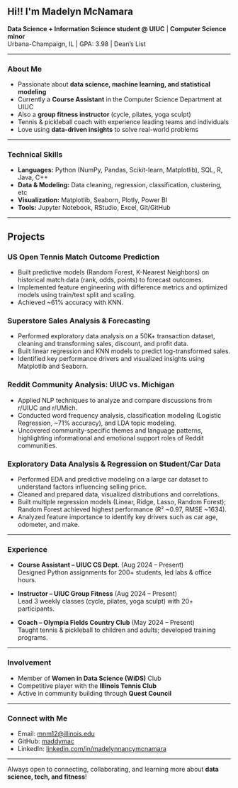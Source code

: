 ## Hi!! I'm Madelyn McNamara  

 **Data Science + Information Science student @ UIUC** | **Computer Science minor**  
 Urbana-Champaign, IL | GPA: 3.98 | Dean’s List  

---

### About Me
- Passionate about **data science, machine learning, and statistical modeling**  
- Currently a **Course Assistant** in the Computer Science Department at UIUC  
- Also a **group fitness instructor** (cycle, pilates, yoga sculpt)  
- Tennis & pickleball coach with experience leading teams and individuals  
- Love using **data-driven insights** to solve real-world problems  

---

###  Technical Skills
- **Languages:** Python (NumPy, Pandas, Scikit-learn, Matplotlib), SQL, R, Java, C++  
- **Data & Modeling:** Data cleaning, regression, classification, clustering, etc
- **Visualization:** Matplotlib, Seaborn, Plotly, Power BI  
- **Tools:** Jupyter Notebook, RStudio, Excel, Git/GitHub  

---

## Projects

### US Open Tennis Match Outcome Prediction
- Built predictive models (Random Forest, K-Nearest Neighbors) on historical match data (rank, odds, points) to forecast outcomes.
- Implemented feature engineering with difference metrics and optimized models using train/test split and scaling.
- Achieved ~61% accuracy with KNN.

### Superstore Sales Analysis & Forecasting
- Performed exploratory data analysis on a 50K+ transaction dataset, cleaning and transforming sales, discount, and profit data.
- Built linear regression and KNN models to predict log-transformed sales.
- Identified key performance drivers and visualized insights using Matplotlib and Seaborn.

### Reddit Community Analysis: UIUC vs. Michigan
- Applied NLP techniques to analyze and compare discussions from r/UIUC and r/UMich.
- Conducted word frequency analysis, classification modeling (Logistic Regression, ~71% accuracy), and LDA topic modeling.
- Uncovered community-specific themes and language patterns, highlighting informational and emotional support roles of Reddit communities.

### Exploratory Data Analysis & Regression on Student/Car Data
- Performed EDA and predictive modeling on a large car dataset to understand factors influencing selling price.
- Cleaned and prepared data, visualized distributions and correlations.
- Built multiple regression models (Linear, Ridge, Lasso, Random Forest); Random Forest achieved highest performance (R² ~0.97, RMSE ~1634).
- Analyzed feature importance to identify key drivers such as car age, odometer, and make.
---

### Experience
- **Course Assistant – UIUC CS Dept.** (Aug 2024 – Present)  
  Designed Python assignments for 200+ students, led labs & office hours.  

- **Instructor – UIUC Group Fitness** (Aug 2024 – Present)  
  Lead 3 weekly classes (cycle, pilates, yoga sculpt) with 20+ participants.  

- **Coach – Olympia Fields Country Club** (May 2024 – Present)  
  Taught tennis & pickleball to children and adults; developed training programs.  

---

### Involvement
- Member of **Women in Data Science (WiDS)** Club  
- Competitive player with the **Illinois Tennis Club**  
- Active in community building through **Quest Council**  

---

### Connect with Me
- Email: [mnm12@illinois.edu](mailto:mnm12@illinois.edu)  
- GitHub: [maddymac](https://github.com/maddymcnamara)  
- LinkedIn: [linkedin.com/in/madelynnancymcnamara](https://linkedin.com/in/madelynnancymcnamara)  

---

Always open to connecting, collaborating, and learning more about **data science, tech, and fitness**!
